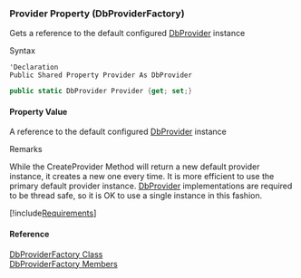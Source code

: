 ﻿### Provider Property (DbProviderFactory)

Gets a reference to the default configured [DbProvider](FChoice.Common~FChoice.Common.Data.DbProvider.md) instance

Syntax

```vbnet
'Declaration
Public Shared Property Provider As DbProvider
```

```csharp
public static DbProvider Provider {get; set;}
```

#### Property Value

A reference to the default configured [DbProvider](FChoice.Common~FChoice.Common.Data.DbProvider.md) instance

Remarks

While the CreateProvider Method will return a new default provider instance, it creates a new one every time. It is more efficient to use the primary default provider instance. [DbProvider](FChoice.Common~FChoice.Common.Data.DbProvider.md) implementations are required to be thread safe, so it is OK to use a single instance in this fashion.

[!include[Requirements](../partials/requirements.md)]

#### Reference

[DbProviderFactory Class](FChoice.Common~FChoice.Common.Data.DbProviderFactory.md)  
[DbProviderFactory Members](FChoice.Common~FChoice.Common.Data.DbProviderFactory_members.md)